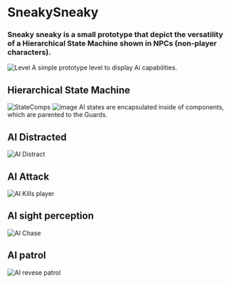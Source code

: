 # SneakySneaky

### Sneaky sneaky is a small prototype that depict the versatility of a Hierarchical State Machine shown in NPCs (non-player characters). 
![Level](https://user-images.githubusercontent.com/69220988/170120401-87fe95e1-d58c-4e1b-b201-3dd6c29574d9.png)
A simple prototype level to display Ai capabilities.

## Hierarchical State Machine 
![StateComps](https://user-images.githubusercontent.com/69220988/170120352-1da15c40-3708-4a1e-a685-c22ce6825c10.png)
![image](https://user-images.githubusercontent.com/69220988/170121362-5f972204-b4a5-4565-97da-48973f6ea39b.png)
AI states are encapsulated inside of components, which are parented to the Guards.




## AI Distracted
![AI Distract](https://user-images.githubusercontent.com/69220988/170116606-15e79f88-c41c-488e-9004-9137cdef8f09.gif)

## AI Attack
![AI Kills player](https://user-images.githubusercontent.com/69220988/170118392-c1846e73-c196-4490-8c0c-1f2c90aea904.gif)

## AI sight perception
![AI Chase](https://user-images.githubusercontent.com/69220988/170118845-3d4680bc-1fb5-45ec-9842-f2cc0636b4ec.gif)

## AI patrol
![AI revese patrol](https://user-images.githubusercontent.com/69220988/170119215-f18ef683-82ec-4f27-82e0-cc8e45233448.gif)

